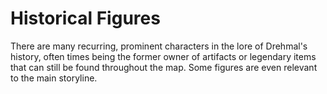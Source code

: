 # Historical Figures

There are many recurring, prominent characters in the lore of Drehmal's history, often times being the former owner of artifacts or legendary items that can still be found throughout the map. Some figures are even relevant to the main storyline.
